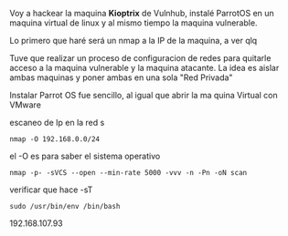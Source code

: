 Voy a hackear la maquina **Kioptrix** de Vulnhub, instalé ParrotOS en un maquina virtual de linux y al mismo tiempo la maquina vulnerable.

Lo primero que haré será un nmap a la IP de la maquina, a ver qlq

Tuve que realizar un proceso de configuracion de redes para quitarle acceso a la maquina vulnerable y la maquina atacante.  La idea es aislar ambas maquinas y poner ambas en una sola "Red Privada"

Instalar Parrot OS fue sencillo, al igual que abrir la ma quina Virtual con VMware

escaneo de Ip en la red s
```
nmap -O 192.168.0.0/24
```

el -O es para saber el sistema operativo
```
nmap -p- -sVCS --open --min-rate 5000 -vvv -n -Pn -oN scan 
```

verificar que hace -sT

```
sudo /usr/bin/env /bin/bash
```

192.168.107.93

